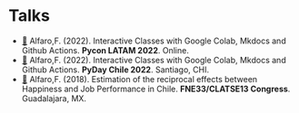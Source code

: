 # Talks

- [💬](https://github.com/fralfaro/portfolio/blob/main/docs/files/talks/PyDayChile2022_talk.pdf) Alfaro,F. (2022). Interactive Classes with Google Colab, Mkdocs and Github Actions. **Pycon LATAM 2022**. Online.
- [💬](https://github.com/fralfaro/portfolio/blob/main/docs/files/talks/PyDayChile2022_talk.pdf) Alfaro,F. (2022). Interactive Classes with Google Colab, Mkdocs and Github Actions. **PyDay Chile 2022**. Santiago, CHI.
- [💬](https://github.com/fralfaro/portfolio/blob/main/docs/files/talks/FNE33_talk.pdf) Alfaro,F. (2018). Estimation of the reciprocal effects between Happiness and Job Performance in Chile. **FNE33/CLATSE13 Congress**. 
Guadalajara, MX.